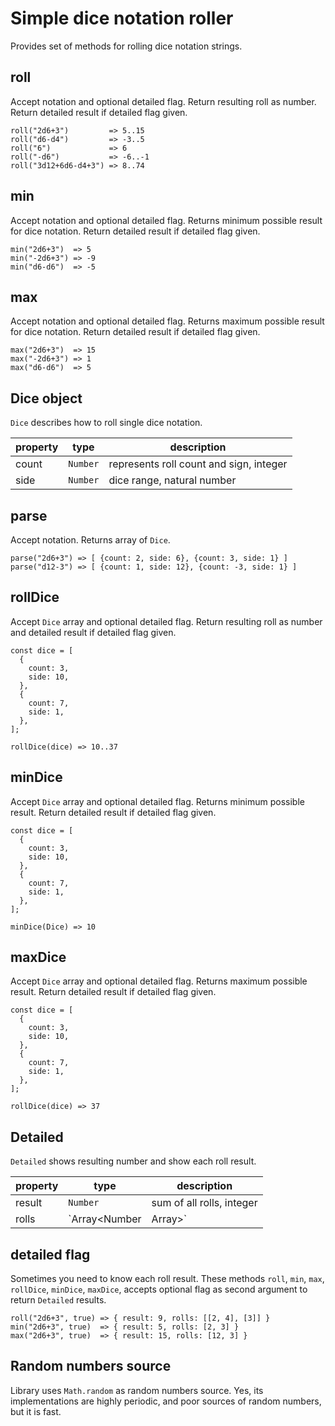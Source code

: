 # Simple dice notation roller

Provides set of methods for rolling dice notation strings. 


## roll

Accept notation and optional detailed flag. Return resulting roll as number. Return detailed result if detailed flag given.

```
roll("2d6+3")         => 5..15
roll("d6-d4")         => -3..5
roll("6")             => 6
roll("-d6")           => -6..-1
roll("3d12+6d6-d4+3") => 8..74
```


## min

Accept notation and optional detailed flag. Returns minimum possible result for dice notation. Return detailed result if detailed flag given.

```
min("2d6+3")  => 5
min("-2d6+3") => -9
min("d6-d6")  => -5
```


## max

Accept notation and optional detailed flag. Returns maximum possible result for dice notation. Return detailed result if detailed flag given.

```
max("2d6+3")  => 15
max("-2d6+3") => 1
max("d6-d6")  => 5
```


## Dice object

`Dice` describes how to roll single dice notation.

| property | type     | description                             |
|----------|----------|-----------------------------------------|
| count    | `Number` | represents roll count and sign, integer |
| side     | `Number` | dice range, natural number              |


## parse

Accept notation. Returns array of `Dice`.

```
parse("2d6+3") => [ {count: 2, side: 6}, {count: 3, side: 1} ]
parse("d12-3") => [ {count: 1, side: 12}, {count: -3, side: 1} ]
```


## rollDice

Accept `Dice` array and optional detailed flag. Return resulting roll as number and detailed result if detailed flag given.

```
const dice = [
  {
    count: 3,
    side: 10,
  },
  {
    count: 7,
    side: 1,
  },
];

rollDice(dice) => 10..37
```


## minDice

Accept `Dice` array and optional detailed flag. Returns minimum possible result. Return detailed result if detailed flag given.

```
const dice = [
  {
    count: 3,
    side: 10,
  },
  {
    count: 7,
    side: 1,
  },
];

minDice(Dice) => 10
```


## maxDice

Accept `Dice` array and optional detailed flag. Returns maximum possible result. Return detailed result if detailed flag given.

```
const dice = [
  {
    count: 3,
    side: 10,
  },
  {
    count: 7,
    side: 1,
  },
];

rollDice(dice) => 37
```

## Detailed

`Detailed` shows resulting number and show each roll result.

| property | type                          | description               |
|----------|-------------------------------|---------------------------|
| result   | `Number`                      | sum of all rolls, integer |
| rolls    | `Array<Number|Array<Number>>` | result of each part rolls |

## detailed flag

Sometimes you need to know each roll result. These methods `roll`, `min`, `max`, `rollDice`, `minDice`, `maxDice`, accepts optional flag as second argument to return `Detailed` results.

```
roll("2d6+3", true) => { result: 9, rolls: [[2, 4], [3]] }
min("2d6+3", true)  => { result: 5, rolls: [2, 3] }
max("2d6+3", true)  => { result: 15, rolls: [12, 3] }
```

## Random numbers source

Library uses `Math.random` as random numbers source. Yes, its implementations are highly periodic, and poor sources of random numbers, but it is fast.